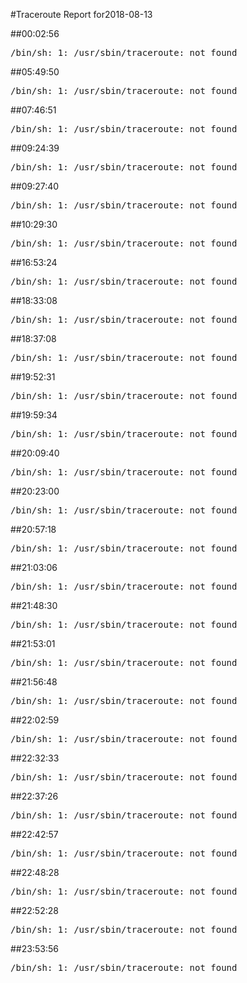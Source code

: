 #Traceroute Report for2018-08-13

##00:02:56

<p><pre><samp>/bin/sh: 1: /usr/sbin/traceroute: not found</samp></pre></p>

##05:49:50

<p><pre><samp>/bin/sh: 1: /usr/sbin/traceroute: not found</samp></pre></p>

##07:46:51

<p><pre><samp>/bin/sh: 1: /usr/sbin/traceroute: not found</samp></pre></p>

##09:24:39

<p><pre><samp>/bin/sh: 1: /usr/sbin/traceroute: not found</samp></pre></p>

##09:27:40

<p><pre><samp>/bin/sh: 1: /usr/sbin/traceroute: not found</samp></pre></p>

##10:29:30

<p><pre><samp>/bin/sh: 1: /usr/sbin/traceroute: not found</samp></pre></p>

##16:53:24

<p><pre><samp>/bin/sh: 1: /usr/sbin/traceroute: not found</samp></pre></p>

##18:33:08

<p><pre><samp>/bin/sh: 1: /usr/sbin/traceroute: not found</samp></pre></p>

##18:37:08

<p><pre><samp>/bin/sh: 1: /usr/sbin/traceroute: not found</samp></pre></p>

##19:52:31

<p><pre><samp>/bin/sh: 1: /usr/sbin/traceroute: not found</samp></pre></p>

##19:59:34

<p><pre><samp>/bin/sh: 1: /usr/sbin/traceroute: not found</samp></pre></p>

##20:09:40

<p><pre><samp>/bin/sh: 1: /usr/sbin/traceroute: not found</samp></pre></p>

##20:23:00

<p><pre><samp>/bin/sh: 1: /usr/sbin/traceroute: not found</samp></pre></p>

##20:57:18

<p><pre><samp>/bin/sh: 1: /usr/sbin/traceroute: not found</samp></pre></p>

##21:03:06

<p><pre><samp>/bin/sh: 1: /usr/sbin/traceroute: not found</samp></pre></p>

##21:48:30

<p><pre><samp>/bin/sh: 1: /usr/sbin/traceroute: not found</samp></pre></p>

##21:53:01

<p><pre><samp>/bin/sh: 1: /usr/sbin/traceroute: not found</samp></pre></p>

##21:56:48

<p><pre><samp>/bin/sh: 1: /usr/sbin/traceroute: not found</samp></pre></p>

##22:02:59

<p><pre><samp>/bin/sh: 1: /usr/sbin/traceroute: not found</samp></pre></p>

##22:32:33

<p><pre><samp>/bin/sh: 1: /usr/sbin/traceroute: not found</samp></pre></p>

##22:37:26

<p><pre><samp>/bin/sh: 1: /usr/sbin/traceroute: not found</samp></pre></p>

##22:42:57

<p><pre><samp>/bin/sh: 1: /usr/sbin/traceroute: not found</samp></pre></p>

##22:48:28

<p><pre><samp>/bin/sh: 1: /usr/sbin/traceroute: not found</samp></pre></p>

##22:52:28

<p><pre><samp>/bin/sh: 1: /usr/sbin/traceroute: not found</samp></pre></p>

##23:53:56

<p><pre><samp>/bin/sh: 1: /usr/sbin/traceroute: not found</samp></pre></p>

